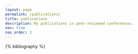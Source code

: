 ```yaml
---
layout: page
permalink: /publications/
title: publications
description: My publications in peer-reviewed conferences.
nav: true
nav_order: 2
---
```


<!-- _pages/publications.md -->
<div class="publications">

{% bibliography %}

</div>
